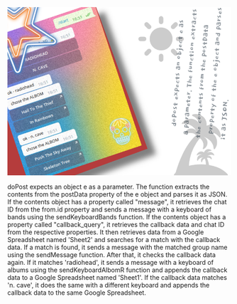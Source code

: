 <p align="center">
  <img src="https://github.com/414962002/dance-banz-bot/blob/main/img/image%20(1).png">  
</p>  

doPost expects an object e as a parameter. The function extracts the contents from the postData property of the e object and parses it as JSON. If the contents object has a property called "message", it retrieves the chat ID from the from.id property and sends a message with a keyboard of bands using the sendKeyboardBands function. If the contents object has a property called "callback_query", it retrieves the callback data and chat ID from the respective properties. It then retrieves data from a Google Spreadsheet named 'Sheet2' and searches for a match with the callback data. If a match is found, it sends a message with the matched group name using the sendMessage function. After that, it checks the callback data again. If it matches 'radiohead', it sends a message with a keyboard of albums using the sendKeyboardAlbomR function and appends the callback data to a Google Spreadsheet named 'Sheet1'. If the callback data matches 'n. cave', it does the same with a different keyboard and appends the callback data to the same Google Spreadsheet.


